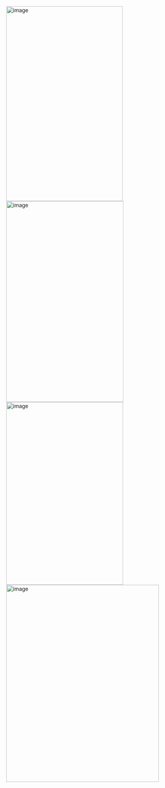 <img width="309" height="516" alt="image" src="https://github.com/user-attachments/assets/a51c2cb8-2bfe-4217-b9a4-0e500117507e" />
<img width="311" height="532" alt="image" src="https://github.com/user-attachments/assets/5b1ef9bb-026a-498c-bc78-0534255b5cea" />
<img width="310" height="484" alt="image" src="https://github.com/user-attachments/assets/56cf8a16-ab80-4d66-9678-a9b322e5e38b" />
<img width="405" height="522" alt="image" src="https://github.com/user-attachments/assets/5704e83b-c151-432e-91a6-4b2991a90210" />

